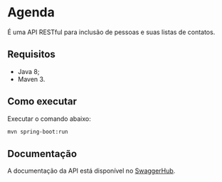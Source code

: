 # Agenda

É uma API RESTful para inclusão de pessoas e suas listas de contatos.

## Requisitos

* Java 8;
* Maven 3.

## Como executar

Executar o comando abaixo: 

``` bash
mvn spring-boot:run
```

## Documentação

A documentação da API está disponível no [SwaggerHub](https://app.swaggerhub.com/apis/thaisalonso/agenda/1.0).



